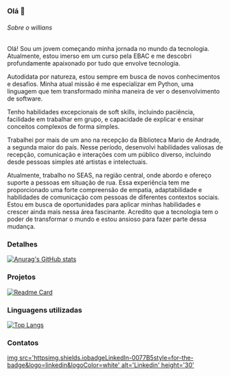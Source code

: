 ### Olá 👋


###### Sobre o willians
Olá! Sou um jovem começando minha jornada no mundo da tecnologia. Atualmente, estou imerso em um curso pela EBAC e me descobri profundamente apaixonado por tudo que envolve tecnologia. 

 Autodidata por natureza, estou sempre em busca de novos conhecimentos e desafios. Minha atual missão é me especializar em Python, uma linguagem que tem transformado minha maneira de ver o desenvolvimento de software.

 Tenho habilidades excepcionais de soft skills, incluindo paciência, facilidade em trabalhar em grupo, e capacidade de explicar e ensinar conceitos complexos de forma simples.

 Trabalhei por mais de um ano na recepção da Biblioteca Mario de Andrade, a segunda maior do país. Nesse período, desenvolvi habilidades valiosas de recepção, comunicação e interações com um público diverso, incluindo desde pessoas simples até artistas e intelectuais.

 Atualmente, trabalho no SEAS, na região central, onde abordo e ofereço suporte a pessoas em situação de rua. Essa experiência tem me proporcionado uma forte compreensão de empatia, adaptabilidade e habilidades de comunicação com pessoas de diferentes contextos sociais.
 Estou em busca de oportunidades para aplicar minhas habilidades e crescer ainda mais nessa área fascinante. Acredito que a tecnologia tem o poder de transformar o mundo e estou ansioso para fazer parte dessa mudança.

### Detalhes

[![Anurag's GitHub stats](httpsgithub-readme-stats.vercel.appapiusername=williansMT&show_icons=true&theme=dark)](httpsgithub.comanuraghazragithub-readme-stats)

### Projetos

[![Readme Card](httpsgithub-readme-stats.vercel.appapipinusername=williansMT&repo=variavel&theme=dark)](httpsgithub.comanuraghazragithub-readme-stats)

### Linguagens utilizadas

[![Top Langs](httpsgithub-readme-stats.vercel.appapitop-langsusername=williansMT&layout=compact)](httpsgithub.comanuraghazragithub-readme-stats)


### Contatos

[img src='httpsimg.shields.iobadgeLinkedIn-0077B5style=for-the-badge&logo=linkedin&logoColor=white' alt='Linkedin' height='30']()


